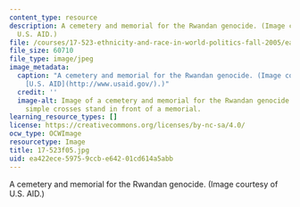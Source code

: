```yaml
---
content_type: resource
description: A cemetery and memorial for the Rwandan genocide. (Image courtesy of
  U.S. AID.)
file: /courses/17-523-ethnicity-and-race-in-world-politics-fall-2005/ea422ece59759ccbe64201cd614a5abb_17-523f05.jpg
file_size: 60710
file_type: image/jpeg
image_metadata:
  caption: "A cemetery and memorial for the Rwandan genocide. (Image courtesy of\_\
    [U.S. AID](http://www.usaid.gov/).)"
  credit: ''
  image-alt: Image of a cemetery and memorial for the Rwandan genocide.  A myriad
    simple crosses stand in front of a memorial.
learning_resource_types: []
license: https://creativecommons.org/licenses/by-nc-sa/4.0/
ocw_type: OCWImage
resourcetype: Image
title: 17-523f05.jpg
uid: ea422ece-5975-9ccb-e642-01cd614a5abb
---
```

A cemetery and memorial for the Rwandan genocide. (Image courtesy of U.S. AID.)